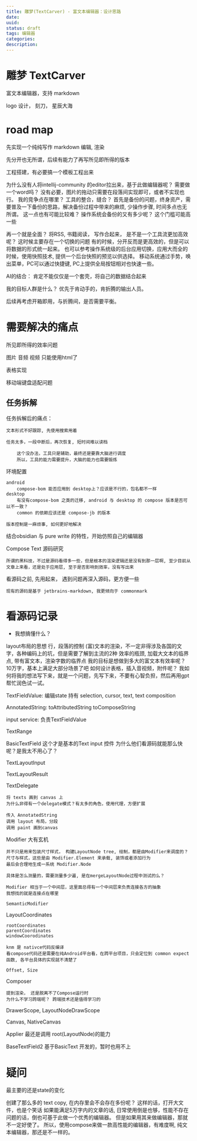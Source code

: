 ```yaml
---
title: 雕梦(TextCarver) - 富文本编辑器：设计思路
date: 
uuid: 
status: draft
tags: 编辑器
categories: 
description: 
---
```

# 雕梦 TextCarver

富文本编辑器，支持 markdown 

logo 设计， 刻刀， 星辰大海

# road map

先实现一个纯纯写作
markdown 编辑, 渲染

先分开也无所谓，后续有能力了再写所见即所得的版本

工程搭建，有必要搞一个模板工程出来

为什么没有人将intellij-community 的editor拉出来，基于此做编辑器呢？
需要做一个word吗？ 没有必要，图片的拖动只需要在段落间实现即可，或者不实现也行。
我的竞争点在哪里？ 工具的整合，缝合？
首先是备份的问题，终身资产，需要普及一下备份的思路，解决备份过程中带来的麻烦, 少操作步骤, 时间多点也无所谓。
这一点也有可能比较难？ 操作系统会备份的又有多少呢？ 这个门槛可能高一些

再一个就是全面？ 将RSS, 书籍阅读， 写作合起来， 是不是一个工具流更加高效呢？ 这时候主要存在一个切换的问题
有的时候，分开反而是更高效的，但是可以将数据的形式统一起来。 
也可以参考操作系统级的后台应用切换，应用大而全的时候，使用快照技术, 提供一个后台快照的预览以供选择。
移动系统通过手势，唤出菜单，PC可以通过快捷键, PC上提供全局按钮相对也快速一些。

AI的结合： 肯定不能仅仅是一个套壳，将自己的数据结合起来

我的目标人群是什么？
优先于肯动手的，肯折腾的输出人员。

后续再考虑开箱即用，与折腾间，是否需要平衡。

# 需要解决的痛点

所见即所得的效率问题

图片
音频
视频
只能使用html了

表格实现

移动端键盘适配问题

## 任务拆解

任务拆解后的痛点：

	文本形式不好跟踪, 先使用搜索用着

	任务太多，一段中断后，再次恢复, 短时间难以读档

		这个没办法，工具只是辅助，最终还是要靠大脑进行调度
		所以，工具的能力需要提升，大脑的能力也需要锻炼
	

环境配置

	android
		compose-bom 能否应用到 desktop上？应该是不行的，包名都不一样
	desktop
		有没有compose-bom 之类的迁移, android 与 desktop 的 compose 版本是否可以不一致？
		common 的依赖应该还是 compose-jb 的版本

	版本控制是一麻烦事, 如何更好地解决

结合obsidian 与 pure write 的特性，开始仿照自己的编辑器



Compose Text 源码研究

	所谓的黑科技，不过是源码看得多一些，但是根本的渲染逻辑还是没有到那一层啊, 至少目前从文章上来看，还是处于应用层, 至于是否影响到效率，没有写出来

看源码之前, 先用起来， 遇到问题再深入源码，更方便一些

	现有的源码是基于 jetbrains-markdown, 我更倾向于 commonmark


# 看源码记录

- 我想搞懂什么？

layout布局的思想
行，段落的控制
(富)文本的渲染，不一定非得涉及各国的文字，各种编码上的坑，但是需要了解到主流的2种
效率的瓶颈, 加载大文本的临界点, 带有富文本，渲染字数的临界点
我的目标是想做到多大的富文本有效率呢？ 10万字，基本上满足大部分场景了吧
如何设计表格，插入音视频，附件呢？
我如何将我的想法写下来，就是一个问题，先写下来，不要有心智负担，然后再用gpt帮忙润色试一试。

TextFieldValue:  编辑state
	持有 selection, cursor, text, text composition

AnnotatedString: 
	toAttributedString
	toComposeString

input service: 
	负责TextFieldValue

TextRange

BasicTextField
	这个才是基本的Text input 控件
	为什么他们看源码就能那么快呢？是我太不用心了？ 

TextLayoutInput

TextLayoutResult

TextDelegate

	将 texts 画到 canvas 上
	为什么非得有一个delegate模式？有太多的角色，使用代理，方便扩展
	
	传入 AnnotatedString
	调用 layout 布局，分段
	调用 paint 画到canvas
	
Modifier 大有玄机

	并不只是用来包装尺寸样式， 构建LayoutNode tree, 绘制，都是由Modifier来调度的？ 
	尺寸与样式，这些是由 Modifier.Element 来承载, 装饰或者添加行为
	最后会合理地生成一系统 Modifier.Node

	具体是怎么测量的，需要测量多少遍, 是在mergeLayoutNode过程中测试的么？

	Modifier 相当于一个中间层，这里面总得有一个中间层来负责连接各方的抽象
	我想找的就是连接点在哪里

	SemanticModifier 
	
LayoutCoordinates

	rootCoordinates
	parentCoordinates
	windowCoorodinates

	knm 是 nativce代码反编译
	看compose代码还是需要在纯Android平台看，在跨平台项目，只会定位到 common expect 函数, 各平台具体的实现就不清楚了

	Offset, Size

Composer 

	提到渲染， 还是脱离不了Compose运行时
	为什么不学习跨端呢？ 跨端技术还是值得学习的
	

DrawerScope, LayoutNodeDrawScope

Canvas, NativeCanvas

Applier 最还是调用 root(LayoutNode)的能力

BaseTextField2 
	基于BasicText 开发的，暂时也用不上

# 疑问
最主要的还是state的变化

创建了那么多的 text copy, 在内存里会不会存在多份呢？ 这样的话，打开大文件，也是个笑话
如果能满足5万字内的文章的话, 日常使用倒是也够，性能不存在问题的话，倒也可基于此做一个优秀的编辑器。
但是如果用其来做编辑器，那就不一定好使了。
所以，使用compose来做一款高性能的编辑器，有难度啊, 纯文本编辑器，那还是不一样的。

